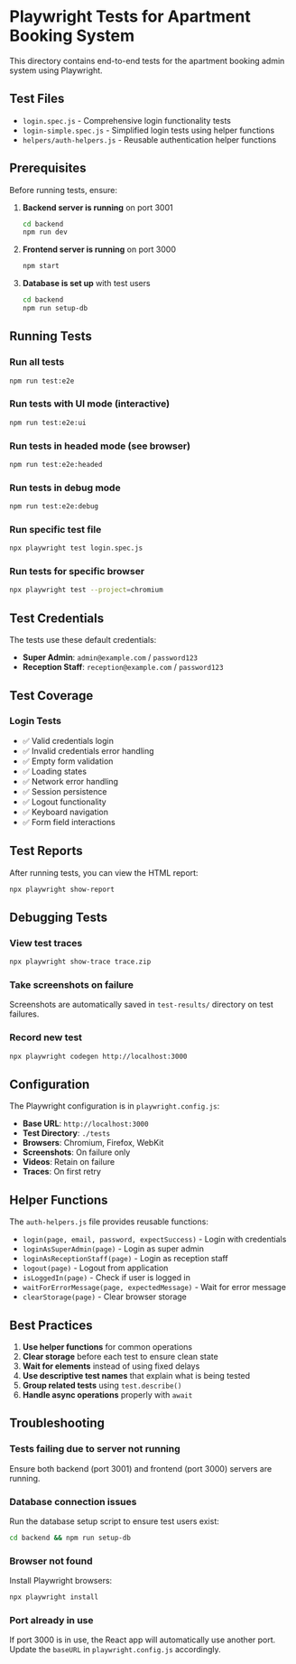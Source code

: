 # Playwright Tests for Apartment Booking System

This directory contains end-to-end tests for the apartment booking admin system using Playwright.

## Test Files

- `login.spec.js` - Comprehensive login functionality tests
- `login-simple.spec.js` - Simplified login tests using helper functions
- `helpers/auth-helpers.js` - Reusable authentication helper functions

## Prerequisites

Before running tests, ensure:

1. **Backend server is running** on port 3001
   ```bash
   cd backend
   npm run dev
   ```

2. **Frontend server is running** on port 3000
   ```bash
   npm start
   ```

3. **Database is set up** with test users
   ```bash
   cd backend
   npm run setup-db
   ```

## Running Tests

### Run all tests
```bash
npm run test:e2e
```

### Run tests with UI mode (interactive)
```bash
npm run test:e2e:ui
```

### Run tests in headed mode (see browser)
```bash
npm run test:e2e:headed
```

### Run tests in debug mode
```bash
npm run test:e2e:debug
```

### Run specific test file
```bash
npx playwright test login.spec.js
```

### Run tests for specific browser
```bash
npx playwright test --project=chromium
```

## Test Credentials

The tests use these default credentials:

- **Super Admin**: `admin@example.com` / `password123`
- **Reception Staff**: `reception@example.com` / `password123`

## Test Coverage

### Login Tests
- ✅ Valid credentials login
- ✅ Invalid credentials error handling
- ✅ Empty form validation
- ✅ Loading states
- ✅ Network error handling
- ✅ Session persistence
- ✅ Logout functionality
- ✅ Keyboard navigation
- ✅ Form field interactions

## Test Reports

After running tests, you can view the HTML report:
```bash
npx playwright show-report
```

## Debugging Tests

### View test traces
```bash
npx playwright show-trace trace.zip
```

### Take screenshots on failure
Screenshots are automatically saved in `test-results/` directory on test failures.

### Record new test
```bash
npx playwright codegen http://localhost:3000
```

## Configuration

The Playwright configuration is in `playwright.config.js`:

- **Base URL**: `http://localhost:3000`
- **Test Directory**: `./tests`
- **Browsers**: Chromium, Firefox, WebKit
- **Screenshots**: On failure only
- **Videos**: Retain on failure
- **Traces**: On first retry

## Helper Functions

The `auth-helpers.js` file provides reusable functions:

- `login(page, email, password, expectSuccess)` - Login with credentials
- `loginAsSuperAdmin(page)` - Login as super admin
- `loginAsReceptionStaff(page)` - Login as reception staff
- `logout(page)` - Logout from application
- `isLoggedIn(page)` - Check if user is logged in
- `waitForErrorMessage(page, expectedMessage)` - Wait for error message
- `clearStorage(page)` - Clear browser storage

## Best Practices

1. **Use helper functions** for common operations
2. **Clear storage** before each test to ensure clean state
3. **Wait for elements** instead of using fixed delays
4. **Use descriptive test names** that explain what is being tested
5. **Group related tests** using `test.describe()`
6. **Handle async operations** properly with `await`

## Troubleshooting

### Tests failing due to server not running
Ensure both backend (port 3001) and frontend (port 3000) servers are running.

### Database connection issues
Run the database setup script to ensure test users exist:
```bash
cd backend && npm run setup-db
```

### Browser not found
Install Playwright browsers:
```bash
npx playwright install
```

### Port already in use
If port 3000 is in use, the React app will automatically use another port. Update the `baseURL` in `playwright.config.js` accordingly.

